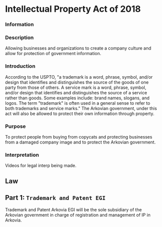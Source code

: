 # Intellectual Property Act of 2018

### Information

### Description
Allowing businesses and organizations to create a company culture and allow for protection of government information. 

### Introduction
According to the USPTO, "a trademark is a word, phrase, symbol, and/or design that identifies and distinguishes the source of the goods of one party from those of others. A service mark is a word, phrase, symbol, and/or design that identifies and distinguishes the source of a service rather than goods. Some examples include: brand names, slogans, and logos. The term "trademark" is often used in a general sense to refer to both trademarks and service marks."
The Arkovian government, under this act will also be allowed to protect their own information through property. 

### Purpose
To protect people from buying from copycats and protecting businesses from a damaged company image and to protect the Arkovian government.

### Interpretation
Videos for legal interp being made.

## Law

## Part 1: `Trademark and Patent EGI`
Trademark and Patent Arkovia EGI will be the sole subsidiary of the Arkovian government in charge of registration and management of IP in Arkovia.
